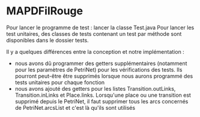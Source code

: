 # MAPDFilRouge

  
Pour lancer le programme de test : lancer la classe Test.java
Pour lancer les test unitaires, des classes de tests contenant un test par méthode sont disponibles dans le dossier tests.

Il y a quelques différences entre la conception et notre implémentation :
* nous avons dû programmer des getters supplémentaires (notamment pour les paramètres de PetriNet) pour les vérifications des tests. Ils pourront peut-être être supprimés lorsque nous aurons programmé des tests unitaires pour chaque fonction
* nous avons ajouté des getters pour les listes Transition.outLinks, Transition.inLinks et Place.links. Lorsqu'une place ou une transition est supprimé depuis le PetriNet, il faut supprimer tous les arcs concernés de PetriNet.arcsList et c'est là qu'ils sont utilisés
